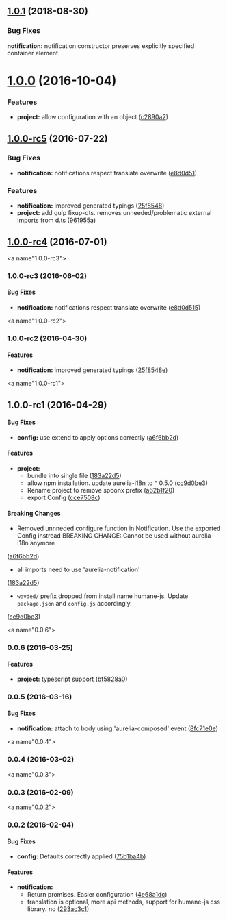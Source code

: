 <a name="1.0.1"></a>
## [1.0.1](https://github.com/SpoonX/aurelia-notification/compare/1.0.0...1.0.1) (2018-08-30)


### Bug Fixes

**notification:** notification constructor preserves explicitly specified container element.


<a name="1.0.0"></a>
# [1.0.0](https://github.com/SpoonX/aurelia-notification/compare/1.0.0-rc5...v1.0.0) (2016-10-04)


### Features

* **project:** allow configuration with an object ([c2890a2](https://github.com/SpoonX/aurelia-notification/commit/c2890a2))



<a name="1.0.0-rc5"></a>
## [1.0.0-rc5](https://github.com/SpoonX/aurelia-notification/compare/1.0.0-rc1...v1.0.0-rc5) (2016-07-22)


### Bug Fixes

* **notification:** notifications respect translate overwrite ([e8d0d51](https://github.com/SpoonX/aurelia-notification/commit/e8d0d51))


### Features

* **notification:** improved generated typings ([25f8548](https://github.com/SpoonX/aurelia-notification/commit/25f8548))
* **project:** add gulp fixup-dts. removes unneeded/problematic external imports from d.ts ([961955a](https://github.com/SpoonX/aurelia-notification/commit/961955a))



<a name="1.0.0-rc4"></a>
## [1.0.0-rc4](https://github.com/SpoonX/aurelia-notification/compare/1.0.0-rc1...v1.0.0-rc4) (2016-07-01)


<a name"1.0.0-rc3"></a>
### 1.0.0-rc3 (2016-06-02)


#### Bug Fixes

* **notification:** notifications respect translate overwrite ([e8d0d515](https://github.com/SpoonX/aurelia-notification/commit/e8d0d515))


<a name"1.0.0-rc2"></a>
### 1.0.0-rc2 (2016-04-30)


#### Features

* **notification:** improved generated typings ([25f8548e](https://github.com/SpoonX/aurelia-notification/commit/25f8548e))


<a name"1.0.0-rc1"></a>
## 1.0.0-rc1 (2016-04-29)


#### Bug Fixes

* **config:** use extend to apply options correctly ([a6f6bb2d](https://github.com/SpoonX/aurelia-notification/commit/a6f6bb2d))


#### Features

* **project:**
  * bundle into single file ([183a22d5](https://github.com/SpoonX/aurelia-notification/commit/183a22d5))
  * allow npm installation. update aurelia-i18n to ^ 0.5.0 ([cc9d0be3](https://github.com/SpoonX/aurelia-notification/commit/cc9d0be3))
  * Rename project to remove spoonx prefix ([a62b1f20](https://github.com/SpoonX/aurelia-notification/commit/a62b1f20))
  * export Config ([cce7508c](https://github.com/SpoonX/aurelia-notification/commit/cce7508c))


#### Breaking Changes

* Removed unnneded configure function in Notification. Use the exported Config instread
BREAKING CHANGE: Cannot be used without aurelia-i18n anymore

 ([a6f6bb2d](https://github.com/SpoonX/aurelia-notification/commit/a6f6bb2d))
* all imports need to use 'aurelia-notification'

 ([183a22d5](https://github.com/SpoonX/aurelia-notification/commit/183a22d5))
* `wavded/` prefix dropped from install name humane-js. Update `package.json` and `config.js` accordingly.

 ([cc9d0be3](https://github.com/SpoonX/aurelia-notification/commit/cc9d0be3))


<a name"0.0.6"></a>
### 0.0.6 (2016-03-25)


#### Features

* **project:** typescript support ([bf5828a0](https://github.com/SpoonX/aurelia-notification/commit/bf5828a0))


### 0.0.5 (2016-03-16)


#### Bug Fixes

* **notification:** attach to body using 'aurelia-composed' event ([8fc71e0e](https://github.com/SpoonX/aurelia-notification/commit/8fc71e0ebd4e67263dc1777bcab6f80948d700db))


<a name"0.0.4"></a>
### 0.0.4 (2016-03-02)


<a name"0.0.3"></a>
### 0.0.3 (2016-02-09)


<a name"0.0.2"></a>
### 0.0.2 (2016-02-04)


#### Bug Fixes

* **config:** Defaults correctly applied ([75b1ba4b](https://github.com/SpoonX/aurelia-notification/commit/75b1ba4b))


#### Features

* **notification:**
  * Return promises. Easier configuration ([4e68a1dc](https://github.com/SpoonX/aurelia-notification/commit/4e68a1dc))
  * translation is optional, more api methods, support for humane-js css library. no ([293ac3c1](https://github.com/SpoonX/aurelia-notification/commit/293ac3c1))
